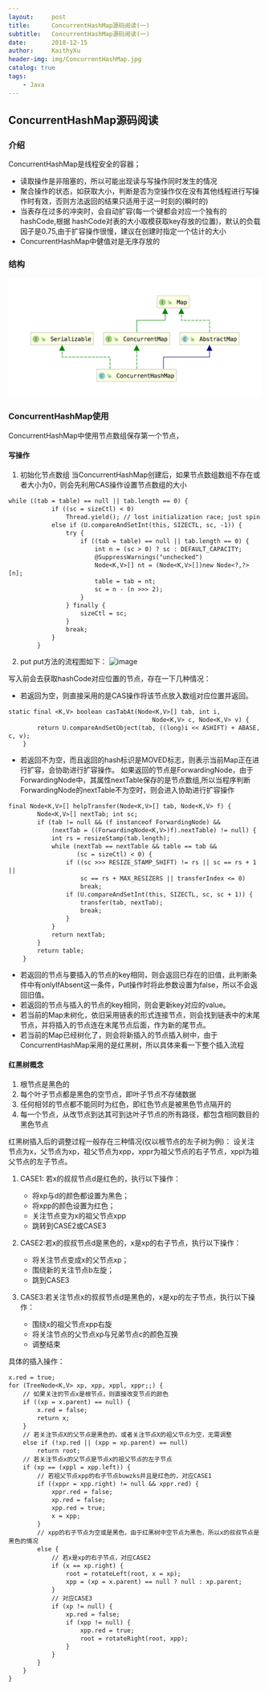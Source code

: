 ```yaml
---
layout:     post
title:      ConcurrentHashMap源码阅读(一)
subtitle:   ConcurrentHashMap源码阅读(一)
date:       2018-12-15
author:     KaithyXu
header-img: img/ConcurrentHashMap.jpg
catalog: true
tags:
    - Java
---
```

## ConcurrentHashMap源码阅读


### 介绍

ConcurrentHashMap是线程安全的容器；

* 读取操作是非阻塞的，所以可能出现读与写操作同时发生的情况
* 聚合操作的状态，如获取大小，判断是否为空操作仅在没有其他线程进行写操作时有效，否则方法返回的结果只适用于这一时刻的(瞬时的)
* 当表存在过多的冲突时，会自动扩容(每一个键都会对应一个独有的hashCode,根据 hashCode对表的大小取模获取key存放的位置)，默认的负载因子是0.75,由于扩容操作很慢，建议在创建时指定一个估计的大小
* ConcurrentHashMap中健值对是无序存放的

### 结构

![image](img/concurrentHashMap.png)

### ConcurrentHashMap使用
ConcurrentHashMap中使用节点数组保存第一个节点，

#### 写操作
1. 初始化节点数组
当ConcurrentHashMap创建后，如果节点数组数组不存在或者大小为0，则会先利用CAS操作设置节点数组的大小
```
while ((tab = table) == null || tab.length == 0) {
            if ((sc = sizeCtl) < 0)
                Thread.yield(); // lost initialization race; just spin
            else if (U.compareAndSetInt(this, SIZECTL, sc, -1)) {
                try {
                    if ((tab = table) == null || tab.length == 0) {
                        int n = (sc > 0) ? sc : DEFAULT_CAPACITY;
                        @SuppressWarnings("unchecked")
                        Node<K,V>[] nt = (Node<K,V>[])new Node<?,?>[n];
                        table = tab = nt;
                        sc = n - (n >>> 2);
                    }
                } finally {
                    sizeCtl = sc;
                }
                break;
            }
        }
```

2. put
put方法的流程图如下：
![image](img/ConcurrentHashMap_Put流程图)

写入前会去获取hashCode对应位置的节点，存在一下几种情况：

* 若返回为空，则直接采用的是CAS操作将该节点放入数组对应位置并返回。
```
static final <K,V> boolean casTabAt(Node<K,V>[] tab, int i,
                                        Node<K,V> c, Node<K,V> v) {
        return U.compareAndSetObject(tab, ((long)i << ASHIFT) + ABASE, c, v);
    }
```

* 若返回不为空，而且返回的hash标识是MOVED标志，则表示当前Map正在进行扩容，会协助进行扩容操作。
如果返回的节点是ForwardingNode，由于ForwardingNode中，其属性nextTable保存的是节点数组,所以当程序判断ForwardingNode的nextTable不为空时，则会进入协助进行扩容操作
```
final Node<K,V>[] helpTransfer(Node<K,V>[] tab, Node<K,V> f) {
        Node<K,V>[] nextTab; int sc;
        if (tab != null && (f instanceof ForwardingNode) &&
            (nextTab = ((ForwardingNode<K,V>)f).nextTable) != null) {
            int rs = resizeStamp(tab.length);
            while (nextTab == nextTable && table == tab &&
                   (sc = sizeCtl) < 0) {
                if ((sc >>> RESIZE_STAMP_SHIFT) != rs || sc == rs + 1 ||
                    sc == rs + MAX_RESIZERS || transferIndex <= 0)
                    break;
                if (U.compareAndSetInt(this, SIZECTL, sc, sc + 1)) {
                    transfer(tab, nextTab);
                    break;
                }
            }
            return nextTab;
        }
        return table;
    }
```

* 若返回的节点与要插入的节点的key相同，则会返回已存在的旧值，此判断条件中有onlyIfAbsent这一条件，Put操作时将此参数设置为false，所以不会返回旧值。
* 若返回的节点与插入的节点的key相同，则会更新key对应的value。
* 若当前的Map未树化，依旧采用链表的形式连接节点，则会找到链表中的末尾节点，并将插入的节点连在末尾节点后面，作为新的尾节点。
* 若当前的Map已经树化了，则会将新插入的节点插入树中，由于ConcurrentHashMap采用的是红黑树，所以具体来看一下整个插入流程

#### 红黑树概念

1. 根节点是黑色的
2. 每个叶子节点都是黑色的空节点，即叶子节点不存储数据
3. 任何相邻的节点都不能同时为红色，即红色节点是被黑色节点隔开的
4. 每一个节点，从改节点到达其可到达叶子节点的所有路径，都包含相同数目的黑色节点

红黑树插入后的调整过程一般存在三种情况(仅以根节点的左子树为例)：
设关注节点为x，父节点为xp，祖父节点为xpp，xppr为祖父节点的右子节点，xppl为祖父节点的左子节点。

1. CASE1: 若x的叔叔节点d是红色的，执行以下操作：
    * 将xp与d的颜色都设置为黑色；
    * 将xpp的颜色设置为红色；
    * 关注节点变为x的祖父节点xpp
    * 跳转到CASE2或CASE3
2. CASE2:若x的叔叔节点d是黑色的，x是xp的右子节点，执行以下操作：
    * 将关注节点变成x的父节点xp；
    * 围绕新的关注节点b左旋；
    * 跳到CASE3

3. CASE3:若关注节点x的叔叔节点d是黑色的，x是xp的左子节点，执行以下操作：
    * 围绕x的祖父节点xpp右旋
    * 将关注节点的父节点xp与兄弟节点c的颜色互换
    * 调整结束

具体的插入操作：
```
x.red = true;
for (TreeNode<K,V> xp, xpp, xppl, xppr;;) {
    // 如果关注的节点x是根节点，则直接改变节点的颜色
    if ((xp = x.parent) == null) {
        x.red = false;
        return x;
    }
    // 若关注节点X的父节点是黑色的，或者关注节点X的祖父节点为空，无需调整
    else if (!xp.red || (xpp = xp.parent) == null)
        return root;
    // 若关注节点x的父节点是节点x的祖父节点的左子节点
    if (xp == (xppl = xpp.left)) {
        // 若祖父节点xpp的右子节点buwzks并且是红色的，对应CASE1
        if ((xppr = xpp.right) != null && xppr.red) {
            xppr.red = false;
            xp.red = false;
            xpp.red = true;
            x = xpp;
        }
        // xpp的右子节点为空或是黑色，由于红黑树中空节点为黑色，所以x的叔叔节点是黑色的情况
        else {
            // 若x是xp的右子节点，对应CASE2
            if (x == xp.right) {
                root = rotateLeft(root, x = xp);
                xpp = (xp = x.parent) == null ? null : xp.parent;
            }
            // 对应CASE3
            if (xp != null) {
                xp.red = false;
                if (xpp != null) {
                    xpp.red = true;
                    root = rotateRight(root, xpp);
                }
            }
        }
    }
}
```










